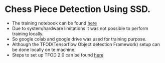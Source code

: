 # Chess Piece Detection Using SSD.

- The training notebook can be found [here](https://colab.research.google.com/drive/1MBJ-LLIAKxWHqVZQYTKphrfei8H1PsOq?usp=sharing)
- Due to system/hardware limitations it was not possible to perform training locally.
- So google colab and google drive was used for training purpose.
- Although the TFOD(Tensorflow Object detection Framework) setup can be done locally on te machine.
- Steps to set up TFOD 2.0 can be found [here](https://tensorflow-object-detection-api-tutorial.readthedocs.io/en/latest/)
 
